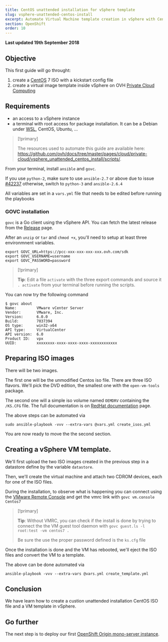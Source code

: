 ```yaml
---
title: CentOS unattended installation for vSphere template
slug: vsphere-unattended-centos-install
excerpt: Automate Virtual Machine template creation in vSphere with CentOS 7 unattended installation
section: OpenShift
order: 10
---
```


**Last updated 19th September 2018**

## Objective

This first guide will go throught:

1. create a [CentOS](https://www.centos.org/) 7 ISO with a kickstart config file
2. create a virtual image template inside vSphere on OVH [Private Cloud Computing](https://www.ovh.com/private-cloud/)

## Requirements

- an access to a vSphere instance
- a terminal with root access for package installation. It can be a Debian under [WSL](https://en.wikipedia.org/wiki/Windows_Subsystem_for_Linux), CentOS, Ubuntu, ...

> [!primary]
> 
> The resources used to automate this guide are available here: https://github.com/ovh/docs/tree/master/pages/cloud/private-cloud/vsphere_unattended_centos_install/scripts/.
> 

From your terminal, install `ansible` and `govc`.

If you use `python-2`, make sure to use `ansible-2.7` or above due to issue [#42237](https://github.com/ansible/ansible/pull/42237) otherwise, switch to `python-3` and `ansible-2.6.4`

All variables are set in a `vars.yml` file that needs to be edited before running the playbooks

### GOVC installation

`govc` is a Go client using the vSphere API. You can fetch the latest release from the [Release](https://github.com/vmware/govmomi/releases) page.

After an `unzip` or `tar` and `chmod +x`, you'll need to setup at least three environmnent variables.

```shell
export GOVC_URL=https://pcc-xxx-xxx-xxx-xxx.ovh.com/sdk
export GOVC_USERNAME=username
export GOVC_PASSWORD=password
```

> [!primary]
> 
> **Tip**: Edit a file `activate` with the three export commands and source it `. activate` from your terminal before running the scripts.
> 

You can now try the following command

```shell
$ govc about
Name:         VMware vCenter Server
Vendor:       VMware, Inc.
Version:      6.0.0
Build:        7037394
OS type:      win32-x64
API type:     VirtualCenter
API version:  6.0
Product ID:   vpx
UUID:         xxxxxxxx-xxxx-xxxx-xxxx-xxxxxxxxxxxx
```

## Preparing ISO images

There will be two images.

The first one will be the unmodified Centos iso file.
There are three ISO flavors. We'll pick the DVD edition, the smallest one with the `open-vm-tools` package.

The second one will a simple iso volume named `OEMDRV` containing the `/KS.CFG` file. The full documentation is on [RedHat documentation](https://access.redhat.com/documentation/en-us/red_hat_enterprise_linux/7/html/installation_guide/sect-kickstart-howto#sect-kickstart-installation-starting) page.

The above steps can be automated via

```shell
sudo ansible-playbook -vvv --extra-vars @vars.yml create_isos.yml
```

You are now ready to move the the second section.

## Creating a vSphere VM template.

We'll first upload the two ISO images created in the previous step in a datastore define by the variable `datastore`.

Then, we'll create the virtual machine and attach two CDROM devices, each for one of the ISO files.

During the installation, to observe what is happening you can connect using the [VMware Remote Console](https://www.vmware.com/go/download-vmrc) and get the vmrc link with `govc vm.console Centos7`

> [!primary]
> 
> **Tip**: Without VMRC, you can check if the install is done by trying to connect the the VM guest tool daemon with `govc guest.ls -l root:test -vm centos7 .`
>
> Be sure the use the proper password defined is the `ks.cfg` file
> 

Once the installation is done and the VM has rebooted, we'll eject the ISO files and convert the VM to a template.

The above can be done automated via

```shell
ansible-playbook -vvv --extra-vars @vars.yml create_template.yml
```

## Conclusion

We have learn how to create a custion unattended installation CentOS ISO file and a VM template in vSphere.

## Go further

The next step is to deploy our first [OpenShift Origin mono-server instance](https://docs.ovh.com/gb/en/private-cloud/openshift-private-cloud-mono-server/).
